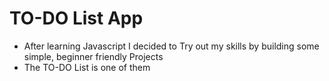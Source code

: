 # TO-DO List App
-  After learning Javascript I decided to Try out my skills by building some simple, beginner friendly Projects
- The TO-DO List is one of them